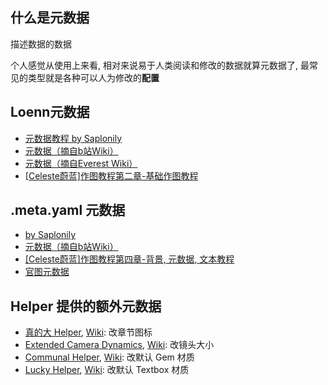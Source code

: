 ## 什么是元数据

描述数据的数据

个人感觉从使用上来看, 相对来说易于人类阅读和修改的数据就算元数据了, 最常见的类型就是各种可以人为修改的**配置**

## Loenn元数据

* [元数据教程 by Saplonily](https://saplonily.top/celeste_modding_tutorial/mapping/room_meta_text/#_3)
* [元数据（摘自b站Wiki）](https://wiki.biligame.com/celeste/%E5%85%83%E6%95%B0%E6%8D%AE)
* [元数据（摘自Everest Wiki）](https://github.com/EverestAPI/Resources/wiki/Map-Metadata)
* [[Celeste蔚蓝]作图教程第二章-基础作图教程](https://www.bilibili.com/video/BV1ze411V7Yb/?t=126)

## .meta.yaml 元数据

* [by Saplonily](https://saplonily.top/celeste_modding_tutorial/mapping/room_meta_text/#_5)
* [元数据（摘自b站Wiki）](https://wiki.biligame.com/celeste/%E5%85%83%E6%95%B0%E6%8D%AE#.meta.yaml_%E6%96%87%E4%BB%B6)
* [[Celeste蔚蓝]作图教程第四章-背景, 元数据, 文本教程](https://www.bilibili.com/video/BV1Av4y1D7a8/?t=149)
* [官图元数据](https://github.com/EverestAPI/Resources/wiki/Vanilla-Metadata)


## Helper 提供的额外元数据

* [真的大 Helper](https://gamebanana.com/mods/597196), [Wiki](https://github.com/kyfex-uwu/ReallyBigHelper/wiki/Using-ReallyBigHelper): 改章节图标
* [Extended Camera Dynamics](https://gamebanana.com/mods/548940), [Wiki](https://github.com/Ikersfletch/ExCameraDynamics/blob/main/README.md): 改镜头大小
* [Communal Helper](https://gamebanana.com/mods/53697), [Wiki](https://github.com/CommunalHelper/CommunalHelper/blob/db7b27060ebf64553e299fa1c98ab21534e360de/docs/Home.md#custom-textures): 改默认 Gem 材质
* [Lucky Helper](https://gamebanana.com/mods/553921), [Wiki](https://github.com/LuckyBoy-7/LuckyHelper/blob/main/README.md#metadata): 改默认 Textbox 材质

